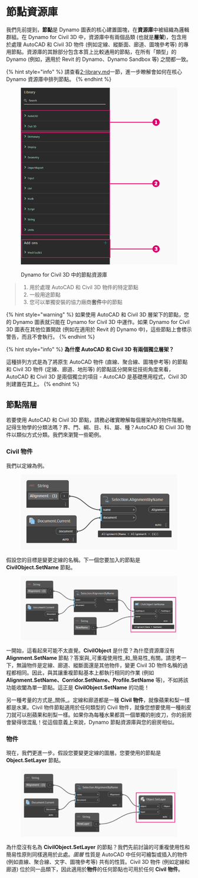 # 節點資源庫

我們先前提到，**節點**是 Dynamo 圖表的核心建置圖塊，在**資源庫**中被組織為邏輯群組。在 Dynamo for Civil 3D 中，資源庫中有兩個品類 (也就是**層架**)，包含用於處理 AutoCAD 和 Civil 3D 物件 (例如定線、縱斷面、廊道、圖塊參考等) 的專用節點。資源庫的其餘部分包含本質上比較通用的節點，在所有「類型」的 Dynamo (例如，適用於 Revit 的 Dynamo、Dynamo Sandbox 等) 之間都一致。

{% hint style="info" %}
 請查看[2-library.md](../3\_user\_interface/2-library.md "mention")一節，進一步瞭解會如何在核心 Dynamo 資源庫中排列節點。
{% endhint %}

<figure><img src="../.gitbook/assets/c3d-node-library.png" alt="" width="563"><figcaption><p>Dynamo for Civil 3D 中的節點資源庫</p></figcaption></figure>

> 1. 用於處理 AutoCAD 和 Civil 3D 物件的特定節點
> 2. 一般用途節點
> 3. 您可以單獨安裝的協力廠商**套件**中的節點

{% hint style="warning" %}
 如果使用 AutoCAD 和 Civil 3D 層架下的節點，您的 Dynamo 圖表就只能在 Dynamo for Civil 3D 中運作。如果 Dynamo for Civil 3D 圖表在其他位置開啟 (例如在適用於 Revit 的 Dynamo 中)，這些節點上會標示警告，而且不會執行。
{% endhint %}

{% hint style="info" %}
 **為什麼 AutoCAD 和 Civil 3D 有兩個獨立層架？**

這種排列方式是為了將原生 AutoCAD 物件 (直線、聚合線、圖塊參考等) 的節點和 Civil 3D 物件 (定線、廊道、地形等) 的節點區分開來從技術角度來看，AutoCAD 和 Civil 3D 是兩個獨立的項目 - AutoCAD 是基礎應用程式，Civil 3D 則建置在其上。
{% endhint %}

## 節點階層

若要使用 AutoCAD 和 Civil 3D 節點，請務必確實瞭解每個層架內的物件階層。記得生物學的分類法嗎？界、門、綱、目、科、屬、種？AutoCAD 和 Civil 3D 物件以類似方式分類。我們來瀏覽一些範例。

### Civil 物件

我們以定線為例。

<figure><img src="../.gitbook/assets/c3d-node-library-alignment.png" alt=""><figcaption></figcaption></figure>

假設您的目標是變更定線的名稱。下一個您要加入的節點是 **CivilObject.SetName** 節點。

<figure><img src="../.gitbook/assets/c3d-node-library-alignment-set-name (1).png" alt=""><figcaption></figcaption></figure>

一開始，這看起來可能不太直覺。**CivilObject** 是什麼？為什麼資源庫沒有 **Alignment.SetName** 節點？答案與_可重複使用性_和_簡易性_有關。請思考一下，無論物件是定線、廊道、縱斷面還是其他物件，變更 Civil 3D 物件名稱的過程都相同。因此，與其讓重複節點基本上都執行相同的作業 (例如 **Alignment.SetName、Corridor.SetName、Profile.SetName** 等)，不如將該功能收闔為單一節點。這正是 **CivilObject.SetName** 的功能！

另一種考量的方式是_關係_。定線和廊道都是一種 **Civil 物件**，就像蘋果和梨一樣都是水果。Civil 物件節點適用於任何類型的 Civil 物件，就像您想要使用一種削皮刀就可以削蘋果和削梨一樣。如果你為每種水果都買一個單獨的削皮刀，你的廚房會變得很混亂！從這個意義上來說，Dynamo 節點資源庫與您的廚房相似。

### 物件

現在，我們更進一步。假設您要變更定線的圖層。您要使用的節點是 **Object.SetLayer** 節點。

<figure><img src="../.gitbook/assets/c3d-node-library-alignment-set-layer.png" alt=""><figcaption></figcaption></figure>

為什麼沒有名為 **CivilObject.SetLayer** 的節點？我們先前討論的可重複使用性和簡易性原則同樣適用於此處。_圖層_ 性質是 AutoCAD 中任何可繪製或插入的物件 (例如直線、聚合線、文字、圖塊參考等) 共有的性質。Civil 3D 物件 (例如定線和廊道) 位於同一品類下，因此適用於**物件**的任何節點也可用於任何 **Civil 物件**。

